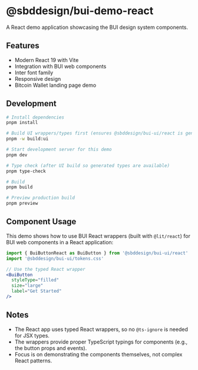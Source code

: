 # @sbddesign/bui-demo-react

A React demo application showcasing the BUI design system components.

## Features

- Modern React 19 with Vite
- Integration with BUI web components
- Inter font family
- Responsive design
- Bitcoin Wallet landing page demo

## Development

```bash
# Install dependencies
pnpm install

# Build UI wrappers/types first (ensures @sbddesign/bui-ui/react is generated)
pnpm -w build:ui

# Start development server for this demo
pnpm dev

# Type check (after UI build so generated types are available)
pnpm type-check

# Build
pnpm build

# Preview production build
pnpm preview
```

## Component Usage

This demo shows how to use BUI React wrappers (built with `@lit/react`) for BUI web components in a React application:

```jsx
import { BuiButtonReact as BuiButton } from '@sbddesign/bui-ui/react'
import '@sbddesign/bui-ui/tokens.css'

// Use the typed React wrapper
<BuiButton 
  styleType="filled" 
  size="large" 
  label="Get Started"
/>
```

## Notes

- The React app uses typed React wrappers, so no `@ts-ignore` is needed for JSX types.
- The wrappers provide proper TypeScript typings for components (e.g., the button props and events).
- Focus is on demonstrating the components themselves, not complex React patterns.
